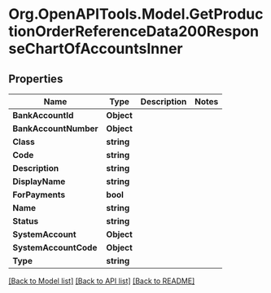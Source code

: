 # Org.OpenAPITools.Model.GetProductionOrderReferenceData200ResponseChartOfAccountsInner

## Properties

Name | Type | Description | Notes
------------ | ------------- | ------------- | -------------
**BankAccountId** | **Object** |  | 
**BankAccountNumber** | **Object** |  | 
**Class** | **string** |  | 
**Code** | **string** |  | 
**Description** | **string** |  | 
**DisplayName** | **string** |  | 
**ForPayments** | **bool** |  | 
**Name** | **string** |  | 
**Status** | **string** |  | 
**SystemAccount** | **Object** |  | 
**SystemAccountCode** | **Object** |  | 
**Type** | **string** |  | 

[[Back to Model list]](../README.md#documentation-for-models) [[Back to API list]](../README.md#documentation-for-api-endpoints) [[Back to README]](../README.md)

